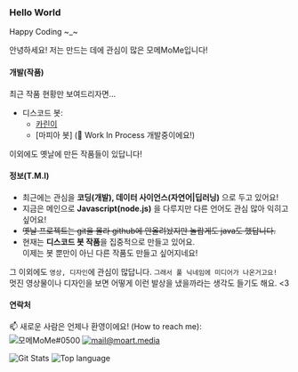 ### Hello World

Happy Coding \~_\~  
  
안녕하세요! 저는 만드는 데에 관심이 많은 모메MoMe입니다!  

#### 개발(작품)

최근 작품 현황만 보여드리자면...

- 디스코드 봇:
    - [카린이](https://discord.com/oauth2/authorize?client_id=708704657920491592&scope=bot&permissions=3525696)
    - [마피아 봇] (🚧 Work In Process 개발중이에요!)
    
이외에도 옛날에 만든 작품들이 있답니다!



#### 정보(T.M.I)

- 최근에는 관심을 **코딩(개발), 데이터 사이언스(자연어|딥러닝)** 으로 두고 있어요!
- 지금은 메인으로 **Javascript(node.js)** 을 다루지만 다른 언어도 관심 많아 익히고 싶어요!
- ~~옛날 프로젝트는 git을 몰라 github에 안올려놨지만 놀랍게도 java도 했답니다.~~
- 현재는 **디스코드 봇 작품**을 집중적으로 만들고 있어요.  
이제는 봇 뿐만이 아닌 다른 작품도 만들고 싶어지네요! 

그 이외에도 `영상, 디자인`에 관심이 많답니다. `그래서 풀 닉네임에 미디어가 나온거고요!`  
멋진 영상물이나 디자인을 보면 어떻게 이런 발상을 냈을까라는 생각도 들기도 해요.  <3


#### 연락처
📫 새로운 사람은 언제나 환영이에요! (How to reach me):  
![모메MoMe#0500](https://img.shields.io/badge/-%EB%AA%A8%EB%A9%94MoMe%EF%BC%830500-7289da?logo=Discord&logoColor=white) [![mail@moart.media](https://img.shields.io/badge/-mail@moart.media-ffcd00?logo=Mail.Ru&logoColor=white)](mailto:mail@moart.media)

![Git Stats](https://github-readme-stats.vercel.app/api?username=mome0320&show_icons=true&theme=graywhite) ![Top language](https://readme-stats-cfgj2cxdy.vercel.app/api/top-langs/?username=mome0320&hide=c%23,css,html&theme=graywhite)

<!--
**MoartMedia/MoartMedia** is a ✨ _special_ ✨ repository because its `README.md` (this file) appears on your GitHub profile.

Here are some ideas to get you started:

- 🔭 I’m currently working on ...
- 🌱 I’m currently learning ...
- 👯 I’m looking to collaborate on ...
- 🤔 I’m looking for help with ...
- 💬 Ask me about ...
- 📫 How to reach me: ...
- 😄 Pronouns: ...
- ⚡ Fun fact: ...
-->
